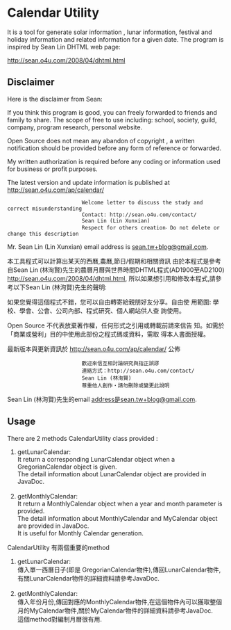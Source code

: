# Calendar Utility
It is a tool for generate solar information , lunar information, festival and holiday information and related information for a given date.
The program is inspired by Sean Lin DHTML web page:

http://sean.o4u.com/2008/04/dhtml.html

## Disclaimer

Here is the disclaimer from Sean:

If you think this program is good, you can freely forwarded to friends and family to share. The scope of free to use including: school, society, guild, company, program research, personal website.

Open Source does not mean any abandon of copyright , a written notification should be provided before any form of reference or forwarded.

My written authorization is required before any coding or information used for business or profit purposes.

The latest version and update information is published at http://sean.o4u.com/ap/calendar/

                            Welcome letter to discuss the study and correct misunderstanding
                            Contact: http://sean.o4u.com/contact/
                            Sean Lin (Lin Xunxian)
                            Respect for others creation‧ Do not delete or change this description

Mr. Sean Lin (Lin Xunxian) email address is sean.tw+blog@gmail.com.

本工具程式可以計算出某天的西曆,農曆,節日/假期和相關資訊
由於本程式是參考自Sean Lin (林洵賢)先生的農曆月曆與世界時間DHTML程式(AD1900至AD2100) http://sean.o4u.com/2008/04/dhtml.html,
所以如果想引用和修改本程式,請參考以下Sean Lin (林洵賢)先生的聲明:

如果您覺得這個程式不錯，您可以自由轉寄給親朋好友分享。自由使 用範圍: 學校、學會、公會、公司內部、程式研究、個人網站供人查 詢使用。

Open Source 不代表放棄著作權，任何形式之引用或轉載前請來信告 知。如需於「商業或營利」目的中使用此部份之程式碼或資料，需取 得本人書面授權。

最新版本與更新資訊於 http://sean.o4u.com/ap/calendar/ 公佈

                            歡迎來信互相討論研究與指正誤謬
                            連絡方式：http://sean.o4u.com/contact/
                            Sean Lin (林洵賢)
                            尊重他人創作‧請勿刪除或變更此說明
Sean Lin (林洵賢)先生的email address是sean.tw+blog@gmail.com.

## Usage

There are 2 methods CalendarUtility class provided :
<ol>
	<li>
		getLunarCalendar:<br> 
		It return a corresponding LunarCalendar object when a GregorianCalendar object is given.<br>
		The detail information about LunarCalendar object are provided in JavaDoc. 
	</li><br>
	<li> 
		getMonthlyCalendar:<br>	
		It return a MonthlyCalendar object when a year and month parameter is provided.<br>
		The detail information about MonthlyCalendar and MyCalendar object are provided in JavaDoc.<br>
		It is useful for Monthly Calendar generation.
	</li>	
</ol>	
CalendarUtility 有兩個重要的method
<ol>
	<li>
		getLunarCalendar:<br>
		傳入單一西曆日子(即是 GregorianCalendar物件),傳回LunarCalendar物件,有關LunarCalendar物件的詳細資料請參考JavaDoc.
	</li><br>
	<li>
		getMonthlyCalendar:<br>
		傳入年份月份,傳回對應的MonthlyCalendar物件,在這個物件內可以獲取整個月的MyCalendar物件,關於MyCalendar物件的詳細資料請參考JavaDoc.<br>
		這個method對編制月曆很有用.
	</li>
</ol>	
	
